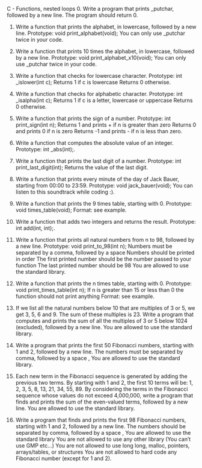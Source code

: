 C - Functions, nested loops
0. Write a program that prints _putchar, followed by a new line.
The program should return 0.

1. Write a function that prints the alphabet, in lowercase, followed by a new line.
Prototype: void print_alphabet(void);
You can only use _putchar twice in your code.

2. Write a function that prints 10 times the alphabet, in lowercase, followed by a new line.
Prototype: void print_alphabet_x10(void);
You can only use _putchar twice in your code.

3. Write a function that checks for lowercase character.
Prototype: int _islower(int c);
Returns 1 if c is lowercase
Returns 0 otherwise.

4. Write a function that checks for alphabetic character.
Prototype: int _isalpha(int c);
Returns 1 if c is a letter, lowercase or uppercase
Returns 0 otherwise.

5. Write a function that prints the sign of a number.
Prototype: int print_sign(int n);
Returns 1 and prints + if n is greater than zero
Returns 0 and prints 0 if n is zero
Returns -1 and prints - if n is less than zero.

6. Write a function that computes the absolute value of an integer.
Prototype: int _abs(int);.

7. Write a function that prints the last digit of a number.
Prototype: int print_last_digit(int);
Returns the value of the last digit.

8. Write a function that prints every minute of the day of Jack Bauer, starting from 00:00 to 23:59.
Prototype: void jack_bauer(void);
You can listen to this soundtrack while coding :).

9. Write a function that prints the 9 times table, starting with 0.
Prototype: void times_table(void);
Format: see example.

10. Write a function that adds two integers and returns the result.
Prototype: int add(int, int);.

11. Write a function that prints all natural numbers from n to 98, followed by a new line.
Prototype: void print_to_98(int n);
Numbers must be separated by a comma, followed by a space
Numbers should be printed in order
The first printed number should be the number passed to your function
The last printed number should be 98
You are allowed to use the standard library.

12. Write a function that prints the n times table, starting with 0.
Prototype: void print_times_table(int n);
If n is greater than 15 or less than 0 the function should not print anything
Format: see example.

13. If we list all the natural numbers below 10 that are multiples of 3 or 5, we get 3, 5, 6 and 9. The sum of these multiples is 23. Write a program that computes and prints the sum of all the multiples of 3 or 5 below 1024 (excluded), followed by a new line.
You are allowed to use the standard library.

14. Write a program that prints the first 50 Fibonacci numbers, starting with 1 and 2, followed by a new line.
The numbers must be separated by comma, followed by a space , 
You are allowed to use the standard library.

15. Each new term in the Fibonacci sequence is generated by adding the previous two terms. By starting with 1 and 2, the first 10 terms will be: 1, 2, 3, 5, 8, 13, 21, 34, 55, 89. By considering the terms in the Fibonacci sequence whose values do not exceed 4,000,000, write a program that finds and prints the sum of the even-valued terms, followed by a new line.
You are allowed to use the standard library.

16. Write a program that finds and prints the first 98 Fibonacci numbers, starting with 1 and 2, followed by a new line.
The numbers should be separated by comma, followed by a space ,
You are allowed to use the standard library
You are not allowed to use any other library (You can’t use GMP etc…)
You are not allowed to use long long, malloc, pointers, arrays/tables, or structures
You are not allowed to hard code any Fibonacci number (except for 1 and 2).

